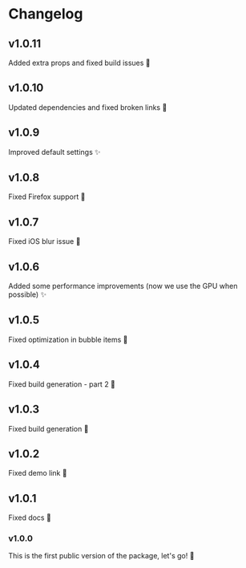 # Changelog

## v1.0.11

Added extra props and fixed build issues 🔧

## v1.0.10

Updated dependencies and fixed broken links 🔗

## v1.0.9

Improved default settings ✨

## v1.0.8

Fixed Firefox support 🔧

## v1.0.7

Fixed iOS blur issue 🔧

## v1.0.6

Added some performance improvements (now we use the GPU when possible) ✨

## v1.0.5

Fixed optimization in bubble items 🔧

## v1.0.4

Fixed build generation - part 2 🔧

## v1.0.3

Fixed build generation 🔧

## v1.0.2

Fixed demo link 🔧

## v1.0.1

Fixed docs 🔧

### v1.0.0

This is the first public version of the package, let's go! 🚀
